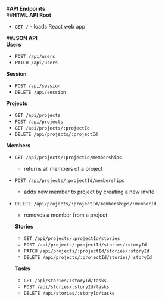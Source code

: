 #__API Endpoints__  
##__HTML API__
__Root__  
* `GET /` - loads React web app

##__JSON API__  
__Users__  
* `POST /api/users`
* `PATCH /api/users`

__Session__
* `POST /api/session`
* `DELETE /api/session`

__Projects__  
* `GET /api/projects`
* `POST /api/projects`  
* `GET /api/projects/:projectId`
* `DELETE /api/projects/:projectId`

__Members__
* `GET /api/projects/:projectId/memberships`
  * returns all members of a project
* `POST /api/projects/:projectId/memberships`
  * adds new member to project by creating a new invite
* `DELETE /api/projects/:projectId/memberships/:memberId`
  * removes a member from a project

  __Stories__  
  * `GET /api/projects/:projectId/stories`
  * `POST /api/projects/:projectId/stories/:storyId`
  * `PATCH /api/projects/:projectId/stories/:storyId`
  * `DELETE /api/projects/:projectId/stories/:storyId`

  __Tasks__  
  * `GET /api/stories/:storyId/tasks`
  * `POST /api/stories/:storyId/tasks`
  * `DELETE /api/stories/:storyId/tasks`
